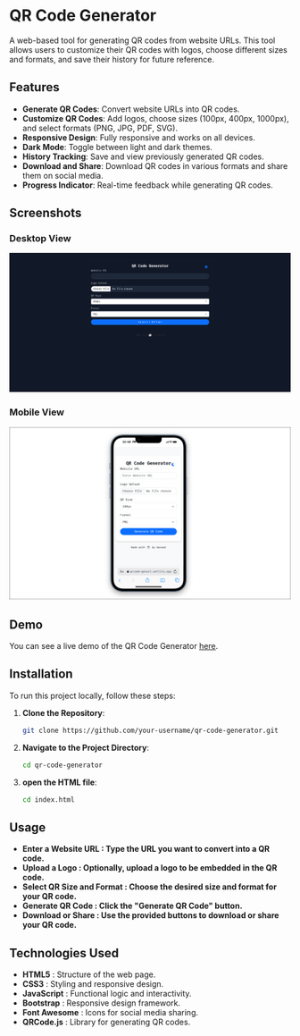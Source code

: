# QR Code Generator

A web-based tool for generating QR codes from website URLs. This tool allows users to customize their QR codes with logos, choose different sizes and formats, and save their history for future reference.

## Features

- **Generate QR Codes**: Convert website URLs into QR codes.
- **Customize QR Codes**: Add logos, choose sizes (100px, 400px, 1000px), and select formats (PNG, JPG, PDF, SVG).
- **Responsive Design**: Fully responsive and works on all devices.
- **Dark Mode**: Toggle between light and dark themes.
- **History Tracking**: Save and view previously generated QR codes.
- **Download and Share**: Download QR codes in various formats and share them on social media.
- **Progress Indicator**: Real-time feedback while generating QR codes.

## Screenshots

### Desktop View
![Desktop View](https://raw.githubusercontent.com/naveed-gung/Qr-Code-Gen/refs/heads/main/screenshot/desktop.png "Desktop View")

### Mobile View
![Mobile View](https://raw.githubusercontent.com/naveed-gung/Qr-Code-Gen/refs/heads/main/screenshot/mobile.png "Mobile View")

## Demo

You can see a live demo of the QR Code Generator [here](https://qrcode-genurl.netlify.app/).

## Installation

To run this project locally, follow these steps:

1. **Clone the Repository**:
   ```bash
   git clone https://github.com/your-username/qr-code-generator.git
   ```
2. **Navigate to the Project Directory**:
   ```bash
   cd qr-code-generator
   ```
3. **open the HTML file**:
    ```bash
    cd index.html
    ```

## Usage

- **Enter a Website URL : Type the URL you want to convert into a QR code.**
- **Upload a Logo : Optionally, upload a logo to be embedded in the QR code.**
- **Select QR Size and Format : Choose the desired size and format for your QR code.**
- **Generate QR Code : Click the "Generate QR Code" button.**
- **Download or Share : Use the provided buttons to download or share your QR code.**

## Technologies Used
- **HTML5** : Structure of the web page.
- **CSS3** : Styling and responsive design.
- **JavaScript** : Functional logic and interactivity.
- **Bootstrap** : Responsive design framework.
- **Font Awesome** : Icons for social media sharing.
- **QRCode.js** : Library for generating QR codes.
